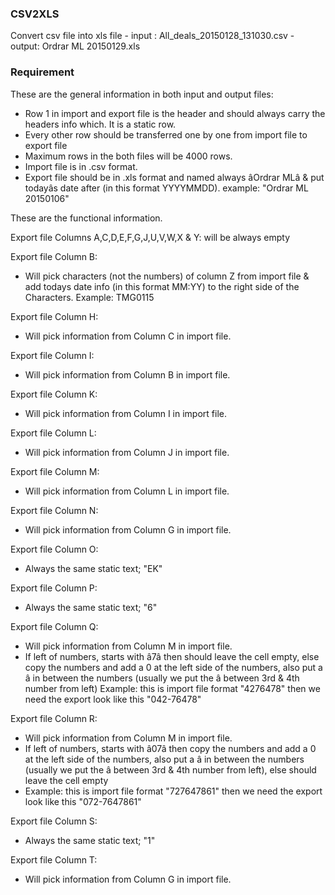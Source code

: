 ### CSV2XLS ###
Convert csv file into xls file
    - input : All_deals_20150128_131030.csv
    - output: Ordrar ML 20150129.xls
    
### Requirement ### 

These are the general information in both input and output files:

- Row 1 in import and export file is the header and should always carry the headers info which. It is a static row.
- Every other row should be transferred one by one from import file to export file
- Maximum rows in the both files will be 4000 rows. 
- Import file is in .csv format.
- Export file should be in .xls format and named always âOrdrar MLâ & put todayâs date after (in this format YYYYMMDD). example: "Ordrar ML 20150106"

These are the functional information.

Export file Columns A,C,D,E,F,G,J,U,V,W,X & Y: will be always empty

Export file Column B: 
- Will pick characters (not the numbers) of column Z from import file & add todays date info (in this format MM:YY) to the right side of the Characters. Example: TMG0115 

Export file Column H: 
- Will pick information from Column C in import file.

Export file Column I: 
- Will pick information from Column B in import file.

Export file Column K: 
- Will pick information from Column I in import file.

Export file Column L: 
- Will pick information from Column J in import file.

Export file Column M: 
- Will pick information from Column L in import file.

Export file Column N: 
- Will pick information from Column G in import file.

Export file Column O: 
- Always the same static text; "EK"

Export file Column P: 
- Always the same static text; "6"

Export file Column Q: 
- Will pick information from Column M in import file.
- If left of numbers, starts with â7â then should leave the cell empty, else copy the numbers and add a 0 at the left side of the numbers, also put a â in between the numbers (usually we put the â between 3rd & 4th number from left)
Example: this is import file format "4276478" then we need the export look like this "042-76478"

Export file Column R: 
- Will pick information from Column M in import file.
- If left of numbers, starts with â07â then copy the numbers and add a 0 at the left side of the numbers, also put a â in between the numbers (usually we put the â between 3rd & 4th number from left), else should leave the cell empty
- Example: this is import file format "727647861" then we need the export look like this "072-7647861"

Export file Column S: 
- Always the same static text; "1"

Export file Column T: 
- Will pick information from Column G in import file.
